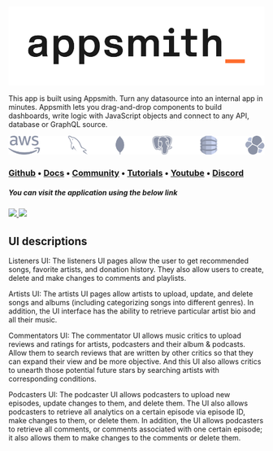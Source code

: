 ![](https://raw.githubusercontent.com/appsmithorg/appsmith/release/static/appsmith_logo_primary.png)

This app is built using Appsmith. Turn any datasource into an internal app in minutes. Appsmith lets you drag-and-drop components to build dashboards, write logic with JavaScript objects and connect to any API, database or GraphQL source.

![](https://raw.githubusercontent.com/appsmithorg/appsmith/release/static/images/integrations.png)

### [Github](https://github.com/appsmithorg/appsmith) • [Docs](https://docs.appsmith.com/?utm_source=github&utm_medium=social&utm_content=appsmith_docs&utm_campaign=null&utm_term=appsmith_docs) • [Community](https://community.appsmith.com/) • [Tutorials](https://github.com/appsmithorg/appsmith/tree/update/readme#tutorials) • [Youtube](https://www.youtube.com/appsmith) • [Discord](https://discord.gg/rBTTVJp)

##### You can visit the application using the below link

###### [![](https://assets.appsmith.com/git-sync/Buttons.svg) ](http://localhost:8080/applications/661ee22e54b1ba05b575ed9e/pages/661ee23054b1ba05b575edae) [![](https://assets.appsmith.com/git-sync/Buttons2.svg)](http://localhost:8080/applications/661ee22e54b1ba05b575ed9e/pages/661ee23054b1ba05b575edae/edit)

## UI descriptions
Listeners UI:
The listeners UI pages allow the user to get recommended songs, favorite artists, and donation history. They also allow users to create, delete and make changes to comments and playlists.

Artists UI:
The artists UI pages allow artists to upload, update, and delete songs and albums (including categorizing songs into different genres). In addition, the UI interface has the ability to retrieve particular artist bio and all their music.

Commentators UI:
The commentator UI allows music critics to upload reviews and ratings for artists, podcasters and their album & podcasts. Allow them to search reviews that are written by other critics so that they can expand their view and be more objective. And this UI also allows critics to unearth those potential future stars by searching artists with corresponding conditions.

Podcasters UI:
The podcaster UI allows podcasters to upload new episodes, update changes to them, and delete them. The UI also allows podcasters to retrieve all analytics on a certain episode via episode ID, make changes to them, or delete them. In addition, the UI allows podcasters to retrieve all comments, or comments associated with one certain episode; it also allows them to make changes to the comments or delete them.
